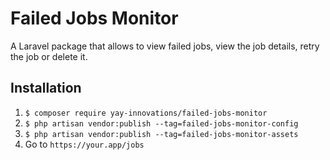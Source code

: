 # Failed Jobs Monitor

A Laravel package that allows to view failed jobs, view the job details,
retry the job or delete it.

## Installation

1. `$ composer require yay-innovations/failed-jobs-monitor`
2. `$ php artisan vendor:publish --tag=failed-jobs-monitor-config`
3. `$ php artisan vendor:publish --tag=failed-jobs-monitor-assets`
4. Go to `https://your.app/jobs`
